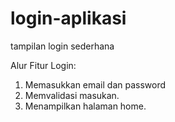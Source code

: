 # login-aplikasi
tampilan login sederhana

Alur Fitur Login:
1. Memasukkan email dan password
2. Memvalidasi masukan.
3. Menampilkan halaman home.
